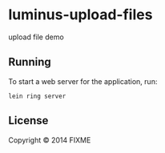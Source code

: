 # luminus-upload-files

upload file demo

## Running

To start a web server for the application, run:

    lein ring server

## License

Copyright © 2014 FIXME
